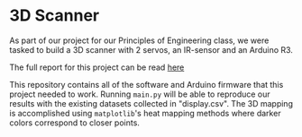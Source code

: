 # 3D Scanner

As part of our project for our Principles of Engineering class, we were tasked to build a 3D scanner with 2 servos, an IR-sensor and an Arduino R3.

The full report for this project can be read [here](PIE_MP2.pdf)

This repository contains all of the software and Arduino firmware that this project needed to work. Running `main.py` will be able to reproduce our results with the existing datasets collected in "display.csv". The 3D mapping is accomplished using `matplotlib`'s heat mapping methods where darker colors correspond to closer points.